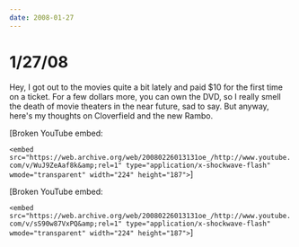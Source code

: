 ```yaml
---
date: 2008-01-27
---
```

# 1/27/08

Hey, I got out to the movies quite a bit lately and paid $10 for the first time on a ticket. For a few dollars more, you can own the DVD, so I really smell the death of movie theaters in the near future, sad to say. But anyway, here's my thoughts on Cloverfield and the new Rambo.

[Broken YouTube embed: 

`<embed src="https://web.archive.org/web/20080226013131oe_/http://www.youtube.com/v/WuJ9ZeAaf8k&amp;rel=1" type="application/x-shockwave-flash" wmode="transparent" width="224" height="187">`]

[Broken YouTube embed:

`<embed src="https://web.archive.org/web/20080226013131oe_/http://www.youtube.com/v/sS90w87VxPQ&amp;rel=1" type="application/x-shockwave-flash" wmode="transparent" width="224" height="187">`]